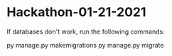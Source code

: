 # Hackathon-01-21-2021

If databases don't work, run the following commands:

py manage.py makemigrations
py manage.py migrate